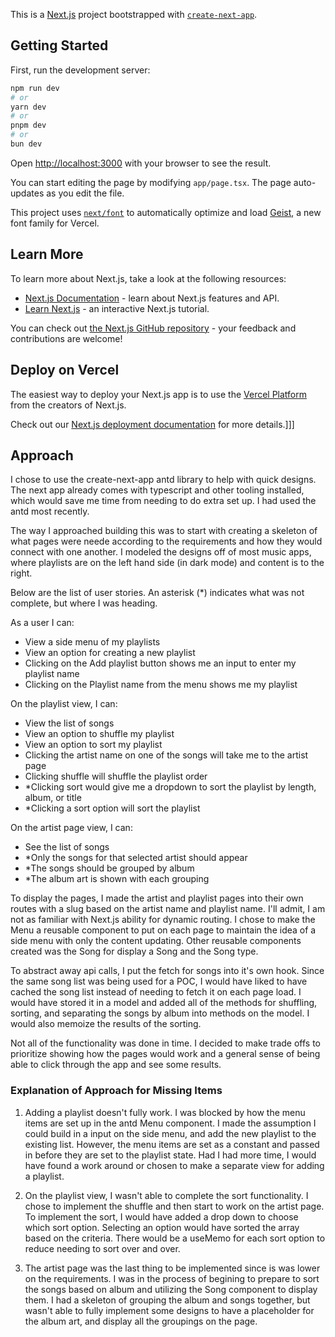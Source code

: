 This is a [Next.js](https://nextjs.org) project bootstrapped with [`create-next-app`](https://nextjs.org/docs/app/api-reference/cli/create-next-app).

## Getting Started

First, run the development server:

```bash
npm run dev
# or
yarn dev
# or
pnpm dev
# or
bun dev
```

Open [http://localhost:3000](http://localhost:3000) with your browser to see the result.

You can start editing the page by modifying `app/page.tsx`. The page auto-updates as you edit the file.

This project uses [`next/font`](https://nextjs.org/docs/app/building-your-application/optimizing/fonts) to automatically optimize and load [Geist](https://vercel.com/font), a new font family for Vercel.

## Learn More

To learn more about Next.js, take a look at the following resources:

- [Next.js Documentation](https://nextjs.org/docs) - learn about Next.js features and API.
- [Learn Next.js](https://nextjs.org/learn) - an interactive Next.js tutorial.

You can check out [the Next.js GitHub repository](https://github.com/vercel/next.js) - your feedback and contributions are welcome!

## Deploy on Vercel

The easiest way to deploy your Next.js app is to use the [Vercel Platform](https://vercel.com/new?utm_medium=default-template&filter=next.js&utm_source=create-next-app&utm_campaign=create-next-app-readme) from the creators of Next.js.

Check out our [Next.js deployment documentation](https://nextjs.org/docs/app/building-your-application/deploying) for more details.]]]

## Approach

I chose to use the create-next-app antd library to help with quick designs. The next app already comes with typescript and other tooling installed, which would save me time from needing to do extra set up. I had used the antd most recently.

The way I approached building this was to start with creating a skeleton of what pages were neede according to the requirements and how they would connect with one another. I modeled the designs off of most music apps, where playlists are on the left hand side (in dark mode) and content is to the right.

Below are the list of user stories. An asterisk (*) indicates what was not complete, but where I was heading.

As a user I can:
- View a side menu of my playlists
- View an option for creating a new playlist
- Clicking on the Add playlist button shows me an input to enter my playlist name
- Clicking on the Playlist name from the menu shows me my playlist

On the playlist view, I can:
- View the list of songs
- View an option to shuffle my playlist
- View an option to sort my playlist
- Clicking the artist name on one of the songs will take me to the artist page
- Clicking shuffle will shuffle the playlist order
- *Clicking sort would give me a dropdown to sort the playlist by length, album, or title
- *Clicking a sort option will sort the playlist

On the artist page view, I can:
- See the list of songs
- *Only the songs for that selected artist should appear
- *The songs should be grouped by album
- *The album art is shown with each grouping


To display the pages, I made the artist and playlist pages into their own routes with a slug based on the artist name and playlist name. I'll admit, I am not as familiar with Next.js ability for dynamic routing. I chose to make the Menu a reusable component to put on each page to maintain the idea of a side menu with only the content updating. Other reusable components created was the Song for display a Song and the Song type. 

To abstract away api calls, I put the fetch for songs into it's own hook. Since the same song list was being used for a POC, I would have liked to have cached the song list instead of needing to fetch it on each page load. I would have stored it in a model and added all of the methods for shuffling, sorting, and separating the songs by album into methods on the model. I would also memoize the results of the sorting.

Not all of the functionality was done in time. I decided to make trade offs to prioritize showing how the pages would work and a general sense of being able to click through the app and see some results.


### Explanation of Approach for Missing Items
1. Adding a playlist doesn't fully work. I was blocked by how the menu items are set up in the antd Menu component. I made the assumption I could build in a input on the side menu, and add the new playlist to the existing list. However, the menu items are set as a constant and passed in before they are set to the playlist state. Had I had more time, I would have found a work around or chosen to make a separate view for adding a playlist.

2. On the playlist view, I wasn't able to complete the sort functionality. I chose to implement the shuffle and then start to work on the artist page. To implement the sort, I would have added a drop down to choose which sort option. Selecting an option would have sorted the array based on the criteria. There would be a useMemo for each sort option to reduce needing to sort over and over.

3. The artist page was the last thing to be implemented since is was lower on the requirements. I was in the process of begining to prepare to sort the songs based on album and utilizing the Song component to display them. I had a skeleton of grouping the album and songs together, but wasn't able to fully implement some designs to have a placeholder for the album art, and display all the groupings on the page.
